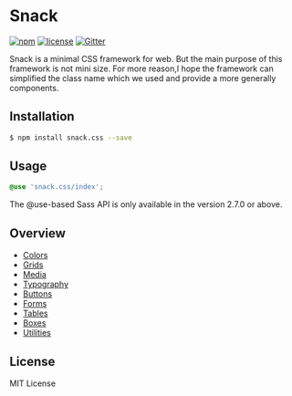# Snack

[![npm](https://img.shields.io/npm/v/snack.css.svg)](https://www.npmjs.com/package/snack.css)
[![license](https://img.shields.io/github/license/mashape/apistatus.svg)](https://www.npmjs.com/package/snack.css)
[![Gitter](https://img.shields.io/gitter/room/snack/snack.svg)](https://gitter.im/snack-ui/snack)

Snack is a minimal CSS framework for web. But the main purpose of this framework is not mini size. For more reason,I hope the framework can simplified the class name which we used and provide a more generally components.

## Installation

```bash
$ npm install snack.css --save
```

## Usage

```scss
@use 'snack.css/index';
```

The @use-based Sass API is only available in the version 2.7.0 or above.

## Overview

- [Colors](https://snack-ui.github.io/snack/#colors)
- [Grids](https://snack-ui.github.io/snack/#grid)
- [Media](https://snack-ui.github.io/snack/#media)
- [Typography](https://snack-ui.github.io/snack/#typography)
- [Buttons](https://snack-ui.github.io/snack/#buttons)
- [Forms](https://snack-ui.github.io/snack/#forms)
- [Tables](https://snack-ui.github.io/snack/#tables)
- [Boxes](https://snack-ui.github.io/snack/#boxes)
- [Utilities](https://snack-ui.github.io/snack/#utilities)

## License

MIT License
